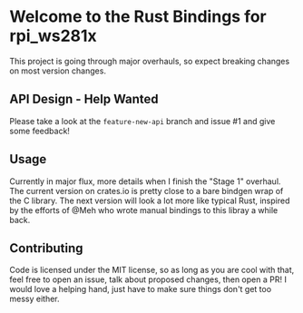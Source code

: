# Welcome to the Rust Bindings for rpi_ws281x
This project is going through major overhauls, so expect breaking
changes on most version changes.

## API Design - Help Wanted
Please take a look at the `feature-new-api` branch and issue #1 and give
some feedback!

## Usage
Currently in major flux, more details when I finish the "Stage 1" overhaul.
The current version on crates.io is pretty close to a bare bindgen wrap of
the C library.  The next version will look a lot more like typical Rust,
inspired by the efforts of @Meh who wrote manual bindings to this libray
a while back.

## Contributing
Code is licensed under the MIT license, so as long as you are cool with
that, feel free to open an issue, talk about proposed changes, then open
a PR!  I would love a helping hand, just have to make sure things don't
get too messy either.

